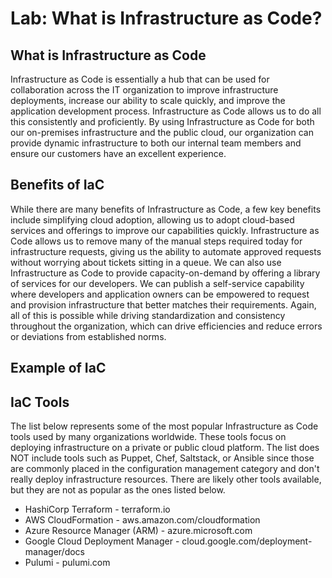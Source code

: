 # Lab: What is Infrastructure as Code?

## What is Infrastructure as Code

Infrastructure as Code is essentially a hub that can be used for collaboration across the IT organization to improve infrastructure deployments, increase our ability to scale quickly, and improve the application development process. Infrastructure as Code allows us to do all this consistently and proficiently. By using Infrastructure as Code for both our on-premises infrastructure and the public cloud, our organization can provide dynamic infrastructure to both our internal team members and ensure our customers have an excellent experience.

## Benefits of IaC

While there are many benefits of Infrastructure as Code, a few key benefits include simplifying cloud adoption, allowing us to adopt cloud-based services and offerings to improve our capabilities quickly. Infrastructure as Code allows us to remove many of the manual steps required today for infrastructure requests, giving us the ability to automate approved requests without worrying about tickets sitting in a queue. We can also use Infrastructure as Code to provide capacity-on-demand by offering a library of services for our developers. We can publish a self-service capability where developers and application owners can be empowered to request and provision infrastructure that better matches their requirements. Again, all of this is possible while driving standardization and consistency throughout the organization, which can drive efficiencies and reduce errors or deviations from established norms.

## Example of IaC

## IaC Tools

The list below represents some of the most popular Infrastructure as Code tools used by many organizations worldwide. These tools focus on deploying infrastructure on a private or public cloud platform. The list does NOT include tools such as Puppet, Chef, Saltstack, or Ansible since those are commonly placed in the configuration management category and don't really deploy infrastructure resources. There are likely other tools available, but they are not as popular as the ones listed below.

- HashiCorp Terraform - terraform.io
- AWS CloudFormation - aws.amazon.com/cloudformation
- Azure Resource Manager (ARM) - azure.microsoft.com
- Google Cloud Deployment Manager - cloud.google.com/deployment-manager/docs
- Pulumi - pulumi.com